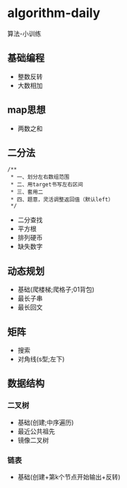 # algorithm-daily
算法-小训练

## 基础编程

- 整数反转
- 大数相加
## map思想

- 两数之和

## 二分法

```
/**
 * 一、划分左右数组范围
 * 二、用target书写左右区间
 * 三、套用二
 * 四、题意，灵活调整返回值（默认left）
 */
```

- 二分查找
- 平方根
- 排列硬币
- 缺失数字

## 动态规划

- 基础(爬楼梯;爬格子;01背包)
- 最长子串
- 最长回文

## 矩阵

- 搜索
- 对角线(s型;左下)

## 数据结构

### 二叉树

- 基础(创建;中序遍历)
- 最近公共祖先
- 镜像二叉树

### 链表

- 基础(创建+第k个节点开始输出+反转)
